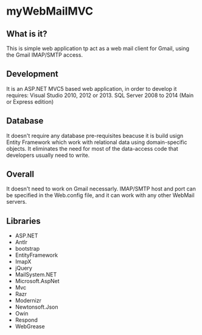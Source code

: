 # myWebMailMVC
What is it?
----------------
This is simple web application tp act as a web mail client for Gmail, using the 
Gmail IMAP/SMTP access.

Development
------------------
It is an ASP.NET MVC5 based web application, in order to develop it requires:
Visual Studio 2010, 2012 or 2013.
SQL Server 2008 to 2014 (Main or Express edition)

Database
-------------
It doesn't require any database pre-requisites beacuse it is build usign Entity
Framework which work with relational data using domain-specific objects.
 It eliminates the need for most of the data-access code that developers usually 
need to write.

Overall
----------
It doesn't need to work on Gmail necessarly. IMAP/SMTP host and port can be
specified in the Web.config file, and it can work with any other WebMail servers.

Libraries
------------
 + ASP.NET
 + Antlr
 + bootstrap
 + EntityFramework
 + ImapX
 + jQuery
 + MailSystem.NET
 + Microsoft.AspNet
 + Mvc
 + Razr
 + Modernizr
 + Newtonsoft.Json
 + Owin
 + Respond
 + WebGrease
